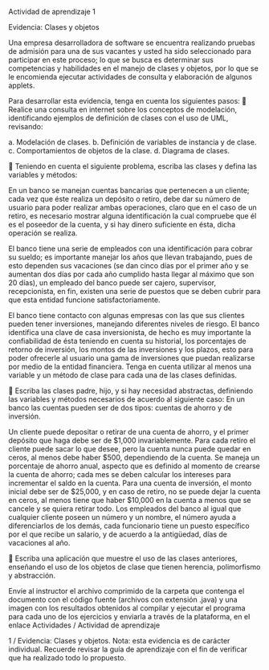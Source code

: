 Actividad de aprendizaje 1

Evidencia: Clases y objetos

Una empresa desarrolladora de software se encuentra realizando pruebas de
admisión para una de sus vacantes y usted ha sido seleccionado para
participar en este proceso; lo que se busca es determinar sus competencias y
habilidades en el manejo de clases y objetos, por lo que se le encomienda
ejecutar actividades de consulta y elaboración de algunos applets.

Para desarrollar esta evidencia, tenga en cuenta los siguientes pasos:
 Realice una consulta en internet sobre los conceptos de modelación,
identificando ejemplos de definición de clases con el uso de UML,
revisando:

a. Modelación de clases.
b. Definición de variables de instancia y de clase.
c. Comportamientos de objetos de la clase.
d. Diagrama de clases.

 Teniendo en cuenta el siguiente problema, escriba las clases y defina las
variables y métodos:

En un banco se manejan cuentas bancarias que pertenecen a un cliente;
cada vez que éste realiza un depósito o retiro, debe dar su número de
usuario para poder realizar ambas operaciones, claro que en el caso de un
retiro, es necesario mostrar alguna identificación la cual compruebe que él
es el poseedor de la cuenta, y si hay dinero suficiente en ésta, dicha
operación se realiza.

El banco tiene una serie de empleados con una identificación para cobrar su
sueldo; es importante manejar los años que llevan trabajando, pues de esto
dependen sus vacaciones (se dan cinco días por el primer año y se
aumentan dos días por cada año cumplido hasta llegar al máximo que son
20 días), un empleado del banco puede ser cajero, supervisor,
recepcionista, en fin, existen una serie de puestos que se deben cubrir para
que esta entidad funcione satisfactoriamente.

El banco tiene contacto con algunas empresas con las que sus clientes
pueden tener inversiones, manejando diferentes niveles de riesgo. El banco
identifica una clave de casa inversionista, de hecho es muy importante la
confiabilidad de ésta teniendo en cuenta su historial, los porcentajes de
retorno de inversión, los montos de las inversiones y los plazos, esto para 
poder ofrecerle al usuario una gama de inversiones que puedan realizarse
por medio de la entidad financiera.
Tenga en cuenta utilizar al menos una variable y un método de clase para
cada una de las clases definidas.

 Escriba las clases padre, hijo, y si hay necesidad abstractas, definiendo las
variables y métodos necesarios de acuerdo al siguiente caso:
En un banco las cuentas pueden ser de dos tipos: cuentas de ahorro y de
inversión.


Un cliente puede depositar o retirar de una cuenta de ahorro, y el primer
depósito que haga debe ser de $1,000 invariablemente. Para cada retiro el
cliente puede sacar lo que desee, pero la cuenta nunca puede quedar en
ceros, al menos debe haber $500, dependiendo de la cuenta.
Se maneja un porcentaje de ahorro anual, aspecto que es definido al
momento de crearse la cuenta de ahorro; cada mes se deben calcular los
intereses para incrementar el saldo en la cuenta.
Para una cuenta de inversión, el monto inicial debe ser de $25,000, y en
caso de retiro, no se puede dejar la cuenta en ceros, al menos tiene que
haber $10,000 en la cuenta a menos que se cancele y se quiera retirar todo.
Los empleados del banco al igual que cualquier cliente poseen un número y
un nombre, el número ayuda a diferenciarlos de los demás, cada funcionario
tiene un puesto específico por el que recibe un salario, y de acuerdo a la
antigüedad, días de vacaciones al año.


 Escriba una aplicación que muestre el uso de las clases anteriores,
enseñando el uso de los objetos de clase que tienen herencia, polimorfismo
y abstracción.


Envíe al instructor el archivo comprimido de la carpeta que contenga el
documento con el código fuente (archivos con extensión .java) y una imagen
con los resultados obtenidos al compilar y ejecutar el programa para cada uno
de los ejercicios y enviarla a través de la plataforma, en el enlace Actividades /
Actividad de aprendizaje

1 / Evidencia: Clases y objetos.
Nota: esta evidencia es de carácter individual. Recuerde revisar la guía de
aprendizaje con el fin de verificar que ha realizado todo lo propuesto. 
